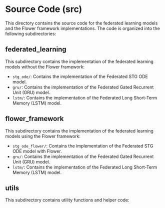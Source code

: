 # Source Code (src)

This directory contains the source code for the federated learning models and the Flower framework implementations. The code is organized into the following subdirectories:

## federated_learning

This subdirectory contains the implementation of the federated learning models without the Flower framework:

- `stg_ode/`: Contains the implementation of the Federated STG ODE model.
- `gru/`: Contains the implementation of the Federated Gated Recurrent Unit (GRU) model.
- `lstm/`: Contains the implementation of the Federated Long Short-Term Memory (LSTM) model.

## flower_framework

This subdirectory contains the implementation of the federated learning models using the Flower framework:

- `stg_ode_flower/`: Contains the implementation of the Federated STG ODE model with Flower.
-  `gru/`: Contains the implementation of the Federated Gated Recurrent Unit (GRU) model.
- `lstm/`: Contains the implementation of the Federated Long Short-Term Memory (LSTM) model.

## utils

This subdirectory contains utility functions and helper code:


